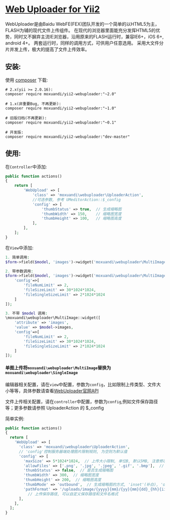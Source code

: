 [Web Uploader for Yii2](http://fex.baidu.com/webuploader/)
==================
WebUploader是由Baidu WebFE(FEX)团队开发的一个简单的以HTML5为主，FLASH为辅的现代文件上传组件。
在现代的浏览器里面能充分发挥HTML5的优势，同时又不摒弃主流IE浏览器，沿用原来的FLASH运行时，兼容IE6+，iOS 6+, android 4+。
两套运行时，同样的调用方式，可供用户任意选用。
采用大文件分片并发上传，极大的提高了文件上传效率。


安装:
------------
使用 [composer](http://getcomposer.org/download/) 下载:
```
# 2.x(yii >= 2.0.16):
composer require moxuandi/yii2-webuploader:"~2.0"

# 1.x(非重要Bug, 不再更新):
composer require moxuandi/yii2-webuploader:"~1.0"

# 旧版归档(不再更新):
composer require moxuandi/yii2-webuploader:"~0.1"

# 开发版:
composer require moxuandi/yii2-webuploader:"dev-master"
```


使用:
-----
在`Controller`中添加:
```php
public function actions()
{
    return [
        'WebUpload' => [
            'class' => 'moxuandi\webuploader\UploaderAction',
            //可选参数, 参考 UMeditorAction::$_config
            'config' => [
                'thumbStatus' => true,  // 生成缩略图
                'thumbWidth' => 150,    // 缩略图宽度
                'thumbHeight' => 100,   // 缩略图高度
            ],
        ],
    ];
}
```

在`View`中添加:
```php
1. 简单调用:
$form->field($model, 'images')->widget('moxuandi\webuploader\MultiImage');

2. 带参数调用:
$form->field($model, 'images')->widget('moxuandi\webuploader\MultiImage', [
    'config'=>[
        'fileNumLimit' => 2,
        'fileSizeLimit' => 30*1024*1024,
        'fileSingleSizeLimit' => 2*1024*1024
    ]
]);

3. 不带 $model 调用:
\moxuandi\webuploader\MultiImage::widget([
    'attribute' => 'images',
    'value' => $model->images,
    'config'=>[
        'fileNumLimit' => 2,
        'fileSizeLimit' => 30*1024*1024,
        'fileSingleSizeLimit' => 2*1024*1024
    ]
]);
```
#### 单图上传将`moxuandi\webuploader\MultiImage`替换为`moxuandi\webuploader\SingleImage`

编辑器相关配置，请在`view`中配置，参数为`config`，比如限制上传类型、文件大小等等，具体参数请查看[WebUploader官网API](http://fex.baidu.com/webuploader/doc/index.html)

文件上传相关配置，请在`controller`中配置，参数为`config`,例如文件保存路径等；更多参数请参照 UploaderAction 的 $_config

简单实例: 
```php
public function actions()
{
  return [
    'WebUpload' => [
      'class' => 'moxuandi\webuploader\UploaderAction',
      // 'config'控制服务器端处理图片限制规则, 为空则为默认值
      'config' => [
        'maxSize' => 5*1024*1024,  // 上传大小限制, 单位B, 默认5MB, 注意修改服务器的大小限制
        'allowFiles' => ['.png', '.jpg', '.jpeg', '.gif', '.bmp'],  // 上传图片格式显示
        'thumbStatus' => false,  // 是否生成缩略图
        'thumbWidth' => 300,  // 缩略图宽度
        'thumbHeight' => 200,  // 缩略图高度
        'thumbMode' => 'outbound',  // 生成缩略图的方式, 'inset'(补白), 'outbound'(裁剪, 默认值)
        'pathFormat' => '/uploads/image/{yyyy}{mm}/{yy}{mm}{dd}_{hh}{ii}{ss}_{rand:4}',
          // 上传保存路径, 可以自定义保存路径和文件名格式
      ],
    ],
  ];
}
```
